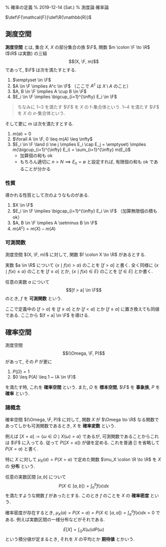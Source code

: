 % 確率の定義
% 2019-12-14 (Sat.)
% 測度論 確率論

$\def\F{\mathcal{F}}\def\R{\mathbb{R}}$

## 測度空間

**測度空間** とは,
集合 $X$,
$X$ の部分集合の族 $\F$,
関数 $m \colon \F \to \R$ ($\R$ は実数)
の三組
$$(X, \F, m)$$
であって, $\F$ は次を満たすとする.

1. $\emptyset \in \F$
1. $A \in \F \implies A^c \in \F$ （ここで $A^c$ は $X \setminus A$ のこと）
1. $A, B \in \F \implies A \cup B \in \F$
1. $E_i \in \F \implies \bigcup_{i=1}^{\infty} E_i \in \F$

> ちなみに 1~3 を満たす $\F$ を $X$ の f-集合体という.
> 1~4 を満たす $\F$ を $X$ の $\sigma$-集合体という.

そして更に $m$ は次を満たすとする.

1. $m(\emptyset) = 0$
1. $\forall A \in \F, 0 \leq m(A) \leq \infty$
1. $E_i \in \F \land (i \ne j \implies E_i \cap E_j = \emptyset) \implies m(\bigcup_{i=1}^{\infty} E_i) = \sum_{i=1}^{\infty} m(E_i)$
    - 加算個の和も ok
    - もちろん適切に $n>N \implies E_n=\emptyset$ と設定すれば, 有限個の和も ok であることが分かる

### 性質

導かれる性質として次のようなものがある.

1. $X \in \F$
1. $E_i \in \F \implies \bigcap_{i=1}^{\infty} E_i \in \F$ （加算無限個の積もok）
1. $A, B \in \F \implies A \setminus B \in \F$
1. $m(A^c) = m(X) - m(A)$

### 可測関数

測度空間 $(X, \F, m)$ に対して,
関数 $f \colon X \to \R$ があるとする.

実数 $a \in \R$ について
$\{ x \mid f(x) > a \}$ のことを $[f > a]$ と書く.
全く同様に
$\{ x \mid f(x) \leq a \}$ のことを $[f \leq a]$ とか,
$\{ x \mid f(x) \in E \}$ のことを $[f \in E]$ とか書く.

任意の実数 $a$ について
$$[f > a] \in \F$$
のとき, $f$ を **可測関数** という.

ここで定義中の $[f > a]$ を $[f \geq a]$ とか $[f < a]$ とか $[f \leq a]$ に置き換えても同値である.
ここから $[f = a] \in \F$ を導ける.

## 確率空間

測度空間
$$(\Omega, \F, P)$$
があって, その $P$ が更に

1. $P(\Omega) = 1$
1. $0 \leq P(A) \leq 1 ~ (A \in \F)$

を満たす時, これを **確率空間** という.
また, $\Omega$ を **標本空間**, $\F$ を **事象族**, $P$ を **確率** という.

### 諸概念

確率空間 $(\Omega, \F, P)$ に対して,
関数 $X$ が $\Omega \to \R$ なる関数であってしかも可測関数であるとき,
$X$ を **確率変数** という.

例えば $[X = a] := \{ \omega \in \Omega \mid X(\omega) = a \}$ であるが,
可測関数であることからこれは $\F$ に入ってる.
従って $P([X=a])$ が値を定める.
これを普通 $[]$ を省略して $P(X=a)$ と書く.

特に $X$ に対して $\mu_X(a) = P(X=a)$ で定めた関数 $\mu_X \colon \R \to \R$ を $X$ の **分布** という.

任意の実数区間 $[a,b]$ について
$$P(X \in [a,b]) = \int_a^b f(x) dx$$
を満たすような関数 $f$ があったとする.
このとき $f$ のことを $X$ の **確率密度** という.

確率密度が存在するとき,
$\mu_X(a) = P(X=a) = P(X \in [a,a]) = \int_a^a f(x) dx = 0$
である.
例えば実数区間の一様分布などがそれである.

$$E[X] = \int_\Omega X(\omega) dP(\omega)$$
という積分値が定まるとき, それを $X$ の平均とか **期待値** とかいう.
